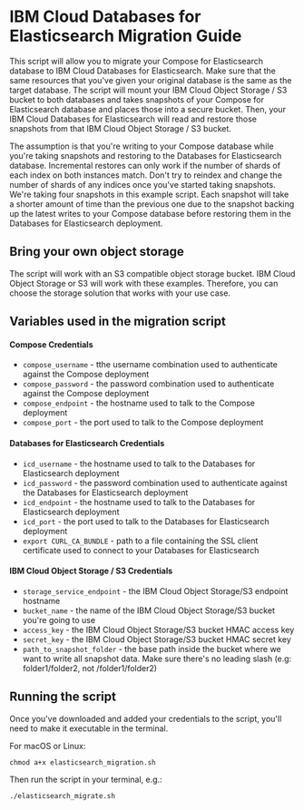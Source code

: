 # IBM Cloud Databases for Elasticsearch Migration Guide

This script will allow you to migrate your Compose for Elasticsearch database to IBM Cloud Databases for Elasticsearch. Make sure that the same resources that you've given your original database is the same as the target database. The script will mount your IBM Cloud Object Storage / S3 bucket to both databases and takes snapshots of your Compose for Elasticsearch database and places those into a secure bucket. Then, your IBM Cloud Databases for Elasticsearch will read and restore those snapshots from that IBM Cloud Object Storage / S3 bucket. 

The assumption is that you're writing to your Compose database while you're taking snapshots and restoring to the Databases for Elasticsearch database. Incremental restores can only work if the number of shards of each index on both instances match. Don't try to reindex and change the number of shards of any indices once you've started taking snapshots. We're taking four snapshots in this example script. Each snapshot will take a shorter amount of time than the previous one due to the snapshot backing up the latest writes to your Compose database before restoring them in the Databases for Elasticsearch deployment.

## Bring your own object storage

The script will work with an S3 compatible object storage bucket. IBM Cloud Object Storage or S3 will work with these examples. Therefore, you can choose the storage solution that works with your use case.

## Variables used in the migration script

#### Compose Credentials

- `compose_username` - tthe username combination used to authenticate against the Compose deployment
- `compose_password` - the password combination used to authenticate against the Compose deployment
- `compose_endpoint` - the hostname used to talk to the Compose deployment
- `compose_port` - the port used to talk to the Compose deployment

#### Databases for Elasticsearch Credentials

- `icd_username` - the hostname used to talk to the Databases for Elasticsearch deployment
- `icd_password` - the password combination used to authenticate against the Databases for Elasticsearch deployment
- `icd_endpoint` - the hostname used to talk to the Databases for Elasticsearch deployment
- `icd_port` - the port used to talk to the Databases for Elasticsearch deployment
- `export CURL_CA_BUNDLE` - path to a file containing the SSL client certificate used to connect to your Databases for Elasticsearch

#### IBM Cloud Object Storage / S3 Credentials

- `storage_service_endpoint` - the IBM Cloud Object Storage/S3 endpoint hostname
- `bucket_name` - the name of the IBM Cloud Object Storage/S3 bucket you're going to use
- `access_key` - the IBM Cloud Object Storage/S3 bucket HMAC access key
- `secret_key` - the IBM Cloud Object Storage/S3 bucket HMAC secret key
- `path_to_snapshot_folder` - the base path inside the bucket where we want to write all snapshot data. Make sure there's no leading slash (e.g: folder1/folder2, not /folder1/folder2)

## Running the script

Once you've downloaded and added your credentials to the script, you'll need to make it executable in the terminal. 

For macOS or Linux:

```shell
chmod a+x elasticsearch_migration.sh
```

Then run the script in your terminal, e.g.:

```shell
./elasticsearch_migrate.sh
```